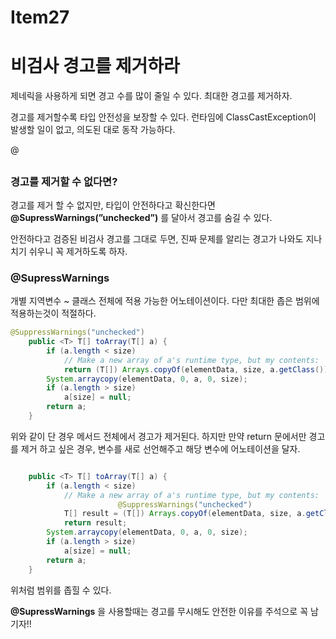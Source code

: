 # Item27

# 비검사 경고를 제거하라

제네릭을 사용하게 되면 경고 수를 많이 줄일 수 있다. 최대한 경고를 제거하자.

경고를 제거할수록 타입 안전성을 보장할 수 있다. 런타임에 ClassCastException이 발생할 일이 없고, 의도된 대로 동작 가능하다.

@

## 

### 경고를 제거할 수 없다면?

경고를 제거 할 수 없지만, 타입이 안전하다고 확신한다면 **@SupressWarnings(”unchecked”)** 를 달아서 경고를 숨길 수 있다.

안전하다고 검증된 비검사 경고를 그대로 두면, 진짜 문제를 알리는 경고가 나와도 지나치기 쉬우니 꼭 제거하도록 하자.

### **@SupressWarnings**

개별 지역변수 ~ 클래스 전체에 적용 가능한 어노테이션이다. 다만 최대한 좁은 범위에 적용하는것이 적절하다.

```java
@SuppressWarnings("unchecked")
    public <T> T[] toArray(T[] a) {
        if (a.length < size)
            // Make a new array of a's runtime type, but my contents:
            return (T[]) Arrays.copyOf(elementData, size, a.getClass());
        System.arraycopy(elementData, 0, a, 0, size);
        if (a.length > size)
            a[size] = null;
        return a;
    }
```

위와 같이 단 경우 메서드 전체에서 경고가 제거된다. 하지만 만약 return 문에서만 경고를 제거 하고 싶은 경우, 변수를 새로 선언해주고 해당 변수에 어노테이션을 달자.

```java

    public <T> T[] toArray(T[] a) {
        if (a.length < size)
            // Make a new array of a's runtime type, but my contents:
						@SuppressWarnings("unchecked") 
            T[] result = (T[]) Arrays.copyOf(elementData, size, a.getClass());
            return result;
        System.arraycopy(elementData, 0, a, 0, size);
        if (a.length > size)
            a[size] = null;
        return a;
    }
```

위처럼 범위를 좁힐 수 있다.

**@SupressWarnings** 을 사용할때는 경고를 무시해도 안전한 이유를 주석으로 꼭 남기자!!